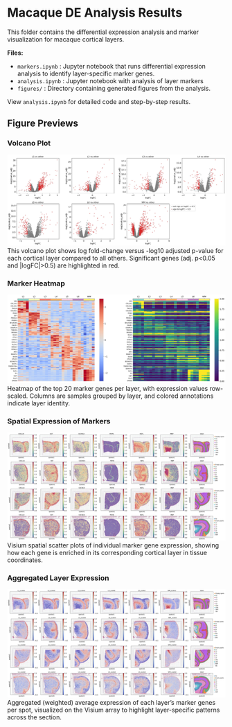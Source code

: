 # Macaque DE Analysis Results

This folder contains the differential expression analysis and marker visualization for macaque cortical layers.

**Files:**
- `markers.ipynb`  : Jupyter notebook that runs differential expression analysis to identify layer-specific marker genes.
- `analysis.ipynb`  : Jupyter notebook with analysis of layer markers
- `figures/`  : Directory containing generated figures from the analysis. 

View `analysis.ipynb` for detailed code and step-by-step results.  

## Figure Previews

### Volcano Plot

![Layer volcano plots](figures/volcano.jpg)
This volcano plot shows log fold-change versus -log10 adjusted p-value for each cortical layer compared to all others. Significant genes (adj. p<0.05 and |logFC|>0.5) are highlighted in red.

### Marker Heatmap

![Top markers heatmap](figures/top_genes_heatmap_annot.jpg)
Heatmap of the top 20 marker genes per layer, with expression values row-scaled. Columns are samples grouped by layer, and colored annotations indicate layer identity.

### Spatial Expression of Markers

![Top markers on spatial coordinates](figures/topgenes_spatial.jpg)
Visium spatial scatter plots of individual marker gene expression, showing how each gene is enriched in its corresponding cortical layer in tissue coordinates.

### Aggregated Layer Expression

![Weighted layer expression](figures/scaled_layers.jpg)
Aggregated (weighted) average expression of each layer’s marker genes per spot, visualized on the Visium array to highlight layer-specific patterns across the section.
